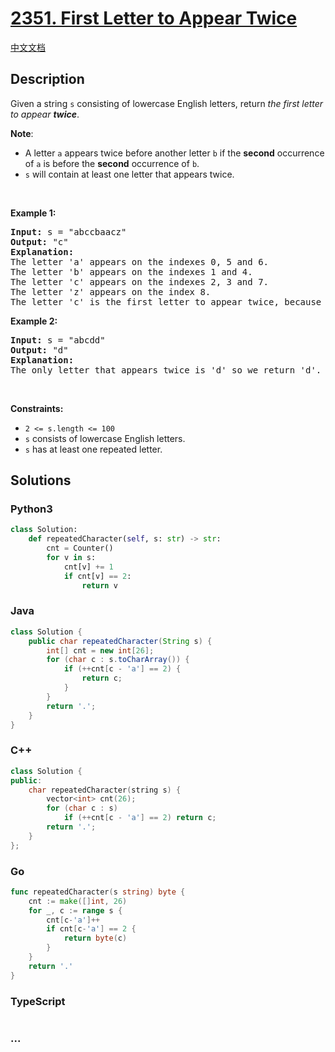 # [2351. First Letter to Appear Twice](https://leetcode.com/problems/first-letter-to-appear-twice)

[中文文档](/solution/2300-2399/2351.First%20Letter%20to%20Appear%20Twice/README.md)

## Description

<p>Given a string <code>s</code> consisting of lowercase English letters, return <em>the first letter to appear <strong>twice</strong></em>.</p>

<p><strong>Note</strong>:</p>

<ul>
	<li>A letter <code>a</code> appears twice before another letter <code>b</code> if the <strong>second</strong> occurrence of <code>a</code> is before the <strong>second</strong> occurrence of <code>b</code>.</li>
	<li><code>s</code> will contain at least one letter that appears twice.</li>
</ul>

<p>&nbsp;</p>
<p><strong class="example">Example 1:</strong></p>

<pre>
<strong>Input:</strong> s = &quot;abccbaacz&quot;
<strong>Output:</strong> &quot;c&quot;
<strong>Explanation:</strong>
The letter &#39;a&#39; appears on the indexes 0, 5 and 6.
The letter &#39;b&#39; appears on the indexes 1 and 4.
The letter &#39;c&#39; appears on the indexes 2, 3 and 7.
The letter &#39;z&#39; appears on the index 8.
The letter &#39;c&#39; is the first letter to appear twice, because out of all the letters the index of its second occurrence is the smallest.
</pre>

<p><strong class="example">Example 2:</strong></p>

<pre>
<strong>Input:</strong> s = &quot;abcdd&quot;
<strong>Output:</strong> &quot;d&quot;
<strong>Explanation:</strong>
The only letter that appears twice is &#39;d&#39; so we return &#39;d&#39;.
</pre>

<p>&nbsp;</p>
<p><strong>Constraints:</strong></p>

<ul>
	<li><code>2 &lt;= s.length &lt;= 100</code></li>
	<li><code>s</code> consists of lowercase English letters.</li>
	<li><code>s</code> has at least one repeated letter.</li>
</ul>

## Solutions

<!-- tabs:start -->

### **Python3**

```python
class Solution:
    def repeatedCharacter(self, s: str) -> str:
        cnt = Counter()
        for v in s:
            cnt[v] += 1
            if cnt[v] == 2:
                return v
```

### **Java**

```java
class Solution {
    public char repeatedCharacter(String s) {
        int[] cnt = new int[26];
        for (char c : s.toCharArray()) {
            if (++cnt[c - 'a'] == 2) {
                return c;
            }
        }
        return '.';
    }
}
```

### **C++**

```cpp
class Solution {
public:
    char repeatedCharacter(string s) {
        vector<int> cnt(26);
        for (char c : s)
            if (++cnt[c - 'a'] == 2) return c;
        return '.';
    }
};
```

### **Go**

```go
func repeatedCharacter(s string) byte {
	cnt := make([]int, 26)
	for _, c := range s {
		cnt[c-'a']++
		if cnt[c-'a'] == 2 {
			return byte(c)
		}
	}
	return '.'
}
```

### **TypeScript**

```ts

```

### **...**

```

```

<!-- tabs:end -->
